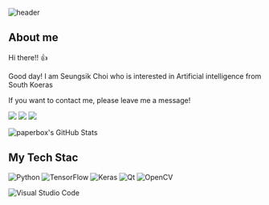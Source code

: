 ![header](https://capsule-render.vercel.app/api?type=waving&color=timeGradient&height=200&section=header&text=Seungsik%20Choi&fontSize=60&fontAlign=70&desc=A.I%20developer&descAlign=90&descAlignY=70)

## About me
Hi there!! 👍

Good day! I am Seungsik Choi who is interested in Artificial intelligence from South Koeras

If you want to contact me, please leave me a message!
<p>
  <a href="mailto:seungsik.choi1@gmail.com" target="_blank"><img src="https://img.shields.io/badge/seungsik.choi1@gmail.com-EA4335?style=flat-square&logo=Gmail&logoColor=white"/></a>
  <a href="https://www.linkedin.com/in/seungsik-choi-461b74218/" target="_blank"><img src="https://img.shields.io/badge/Seungsik Choi-0A66C2?style=flat-square&logo=Linkedin&logoColor=white"/></a>
  <a href="https://www.notion.so/Seungsik-Choi-a8f4ab5f004d4a0bbb9bb37815f048a8"><img src=https://img.shields.io/badge/Notion-%2320232a.svg?style=flat-squar&logo=Notion&logoColor=%2361DAFB/></a>

![paperbox's GitHub Stats](https://github-readme-stats.vercel.app/api?username=seungsikchi&show_icons=true&count_private=true&theme=buefy)


## My Tech Stac
![Python](https://img.shields.io/badge/python-3fe7e2.svg?style=for-the-badge&logo=python&logoColor=ffdd54) ![TensorFlow](https://img.shields.io/badge/TensorFlow-%23FF6F00.svg?style=for-the-badge&logo=TensorFlow&logoColor=white) ![Keras](https://img.shields.io/badge/Keras-ec0000.svg?style=for-the-badge&logo=Keras&logoColor=white)
![Qt](https://img.shields.io/badge/Qt-%23217346.svg?style=for-the-badge&logo=Qt&logoColor=white)
![OpenCV](https://img.shields.io/badge/opencv-0033FF.svg?style=for-the-badge&logo=opencv&logoColor=white)

  
  
![Visual Studio Code](https://img.shields.io/badge/Visual%20Studio%20Code-0078d7.svg?style=for-the-badge&logo=visual-studio-code&logoColor=white)  


